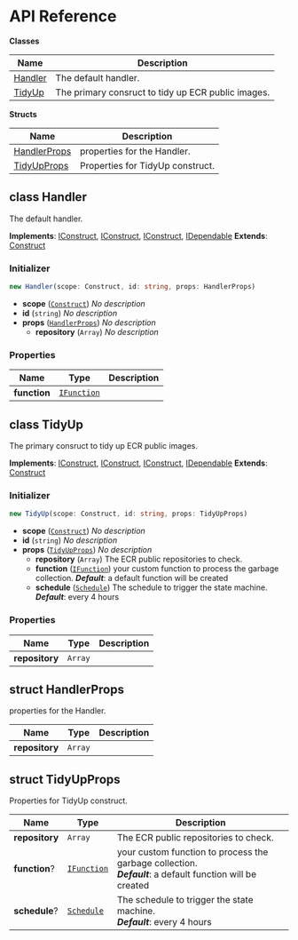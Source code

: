 # API Reference

**Classes**

Name|Description
----|-----------
[Handler](#cdk-ecrpublic-gc-handler)|The default handler.
[TidyUp](#cdk-ecrpublic-gc-tidyup)|The primary consruct to tidy up ECR public images.


**Structs**

Name|Description
----|-----------
[HandlerProps](#cdk-ecrpublic-gc-handlerprops)|properties for the Handler.
[TidyUpProps](#cdk-ecrpublic-gc-tidyupprops)|Properties for TidyUp construct.



## class Handler  <a id="cdk-ecrpublic-gc-handler"></a>

The default handler.

__Implements__: [IConstruct](#constructs-iconstruct), [IConstruct](#aws-cdk-core-iconstruct), [IConstruct](#constructs-iconstruct), [IDependable](#aws-cdk-core-idependable)
__Extends__: [Construct](#aws-cdk-core-construct)

### Initializer




```ts
new Handler(scope: Construct, id: string, props: HandlerProps)
```

* **scope** (<code>[Construct](#aws-cdk-core-construct)</code>)  *No description*
* **id** (<code>string</code>)  *No description*
* **props** (<code>[HandlerProps](#cdk-ecrpublic-gc-handlerprops)</code>)  *No description*
  * **repository** (<code>Array<string></code>)  *No description* 



### Properties


Name | Type | Description 
-----|------|-------------
**function** | <code>[IFunction](#aws-cdk-aws-lambda-ifunction)</code> | <span></span>



## class TidyUp  <a id="cdk-ecrpublic-gc-tidyup"></a>

The primary consruct to tidy up ECR public images.

__Implements__: [IConstruct](#constructs-iconstruct), [IConstruct](#aws-cdk-core-iconstruct), [IConstruct](#constructs-iconstruct), [IDependable](#aws-cdk-core-idependable)
__Extends__: [Construct](#aws-cdk-core-construct)

### Initializer




```ts
new TidyUp(scope: Construct, id: string, props: TidyUpProps)
```

* **scope** (<code>[Construct](#aws-cdk-core-construct)</code>)  *No description*
* **id** (<code>string</code>)  *No description*
* **props** (<code>[TidyUpProps](#cdk-ecrpublic-gc-tidyupprops)</code>)  *No description*
  * **repository** (<code>Array<string></code>)  The ECR public repositories to check. 
  * **function** (<code>[IFunction](#aws-cdk-aws-lambda-ifunction)</code>)  your custom function to process the garbage collection. __*Default*__: a default function will be created
  * **schedule** (<code>[Schedule](#aws-cdk-aws-events-schedule)</code>)  The schedule to trigger the state machine. __*Default*__: every 4 hours



### Properties


Name | Type | Description 
-----|------|-------------
**repository** | <code>Array<string></code> | <span></span>



## struct HandlerProps  <a id="cdk-ecrpublic-gc-handlerprops"></a>


properties for the Handler.



Name | Type | Description 
-----|------|-------------
**repository** | <code>Array<string></code> | <span></span>



## struct TidyUpProps  <a id="cdk-ecrpublic-gc-tidyupprops"></a>


Properties for TidyUp construct.



Name | Type | Description 
-----|------|-------------
**repository** | <code>Array<string></code> | The ECR public repositories to check.
**function**? | <code>[IFunction](#aws-cdk-aws-lambda-ifunction)</code> | your custom function to process the garbage collection.<br/>__*Default*__: a default function will be created
**schedule**? | <code>[Schedule](#aws-cdk-aws-events-schedule)</code> | The schedule to trigger the state machine.<br/>__*Default*__: every 4 hours



